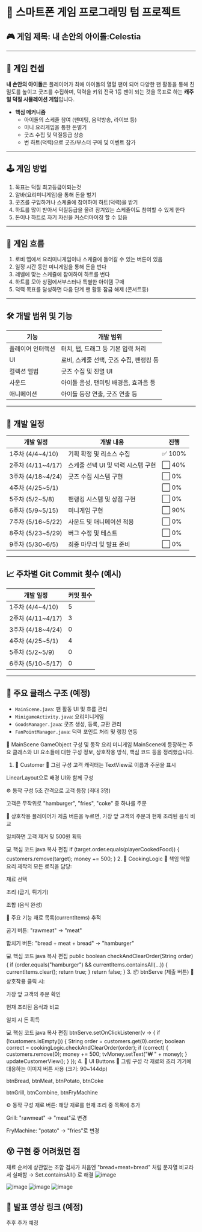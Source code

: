 # 📱 스마트폰 게임 프로그래밍 텀 프로젝트  
## 🎮 게임 제목: **내 손안의 아이돌:Celestia**

---

## 🌟 게임 컨셉

**내 손안의 아이돌**은 플레이어가 최애 아이돌의 열혈 팬이 되어 다양한 팬 활동을 통해 친밀도를 높이고 굿즈를 수집하며, 덕력을 키워 전국 1등 팬이 되는 것을 목표로 하는 **캐주얼 덕질 시뮬레이션 게임**입니다.

- **핵심 메커니즘**
  - 아이돌의 스케줄 참여 (팬미팅, 음악방송, 라이브 등)
  - 미니 요리게임을 통한 돈벌기 
  - 굿즈 수집 및 덕질등급 상승 
  - 번 하트(덕력)으로 굿즈/부스터 구매 및 이벤트 참가

---

## 🕹️ 게임 방법

1. 목표는 덕질 최고등급이되는것
2. 알바(요리미니게임)을 통해 돈을 벌기
3. 굿즈를 구입하거나 스케쥴에 참여하여 하트(덕력)을 받기
4. 하트를 많이 받아서 덕질등급을 올려 잠겨있는 스케쥴이도 참여할 수 있게 한다
5. 돈이나 하트로 자기 자신을 커스터마이징 할 수 있음   

---

## 🔄 게임 흐름

1. 로비 맵에서 요리미니게임이나 스케쥴에 들어갈 수 있는 버튼이 있음
2. 일정 시간 동안 미니게임을 통해 돈을 번다
3. 레벨에 맞는 스케쥴에 참여하여 하트를 번다  
4. 하트를 모아 상점에서부스터나 특별한 아이템 구매 
5. 덕력 목표를 달성하면 다음 단계 팬 활동 잠금 해제 (콘서트등)  

---

## 🛠️ 개발 범위 및 기능

| 기능 | 개발 범위 |
|------|------------|
|플레이어 인터랙션|터치, 탭, 드래그 등 기본 입력 처리|
|UI|로비, 스케줄 선택, 굿즈 수집, 팬랭킹 등|
|컬렉션 앨범|굿즈 수집 및 진열 UI|
|사운드|아이돌 음성, 팬미팅 배경음, 효과음 등|
|애니메이션|아이돌 등장 연출, 굿즈 연출 등|

---

## 📆 개발 일정

| 개발 일정 | 개발 내용 | 진행 |
|-----------|-----------|------|
|1주차 (4/4~4/10)|기획 확정 및 리소스 수집|✅ 100%|
|2주차 (4/11~4/17)|스케줄 선택 UI 및 덕력 시스템 구현|⬜ 40%|
|3주차 (4/18~4/24)| 굿즈 수집 시스템 구현|⬜ 0%|
|4주차 (4/25~5/1)||⬜ 0%|
|5주차 (5/2~5/8)|팬랭킹 시스템 및 상점 구현|⬜ 0%|
|6주차 (5/9~5/15)|미니게임 구현|⬜ 90%|
|7주차 (5/16~5/22)|사운드 및 애니메이션 적용|⬜ 0%|
|8주차 (5/23~5/29)|버그 수정 및 테스트|⬜ 0%|
|9주차 (5/30~6/5)|최종 마무리 및 발표 준비|⬜ 0%|

---

## 📈 주차별 Git Commit 횟수 (예시)

| 개발 일정 | 커밋 횟수 |
|-----------|------------|
|1주차 (4/4~4/10)|5|
|2주차 (4/11~4/17)|3|
|3주차 (4/18~4/24)|0|
|4주차 (4/25~5/1)|4|
|5주차 (5/2~5/9)|0|
|6주차 (5/10~5/17)|0|

---

## 📂 주요 클래스 구조 (예정)

- `MainScene.java`: 팬 활동 UI 및 흐름 관리  
- `MinigameActivity.java`: 요리미니게임  
- `GoodsManager.java`: 굿즈 생성, 등록, 교환 관리  
- `FanPointManager.java`: 덕력 포인트 처리 및 랭킹 연동  

🍳 MainScene GameObject 구성 및 동작
요리 미니게임 MainScene에 등장하는 주요 클래스와 UI 요소들에 대한 구성 정보, 상호작용 방식, 핵심 코드 등을 정리했습니다.

1. 👤 Customer
🎨 그림 구성
고객 캐릭터는 TextView로 이름과 주문을 표시

LinearLayout으로 배경 UI와 함께 구성

⚙️ 동작 구성
5초 간격으로 고객 등장 (최대 3명)

고객은 무작위로 "hamburger", "fries", "coke" 중 하나를 주문

🤝 상호작용
플레이어가 제출 버튼을 누르면, 가장 앞 고객의 주문과 현재 조리된 음식 비교

일치하면 고객 제거 및 500원 획득

💻 핵심 코드
java
복사
편집
if (target.order.equals(playerCookedFood)) {
    customers.remove(target);
    money += 500;
}
2. 🍳 CookingLogic
🧠 책임 역할
요리 제작의 모든 로직을 담당:

재료 선택

조리 (굽기, 튀기기)

조합 (음식 완성)

🔧 주요 기능
재료 목록(currentItems) 추적

굽기 버튼: "rawmeat" → "meat"

합치기 버튼: "bread + meat + bread" → "hamburger"

💻 핵심 코드
java
복사
편집
public boolean checkAndClearOrder(String order) {
    if (order.equals("hamburger") && currentItems.containsAll(...)) {
        currentItems.clear();
        return true;
    }
    return false;
}
3. 📦 btnServe (제출 버튼)
🤝 상호작용
클릭 시:

가장 앞 고객의 주문 확인

현재 조리된 음식과 비교

일치 시 돈 획득

💻 핵심 코드
java
복사
편집
btnServe.setOnClickListener(v -> {
    if (!customers.isEmpty()) {
        String order = customers.get(0).order;
        boolean correct = cookingLogic.checkAndClearOrder(order);
        if (correct) {
            customers.remove(0);
            money += 500;
            tvMoney.setText("₩ " + money);
        }
        updateCustomerView();
    }
});
4. 🍞 UI Buttons
🎨 그림 구성
각 재료와 조리 기기에 대응하는 이미지 버튼 사용 (크기: 90~144dp)

btnBread, btnMeat, btnPotato, btnCoke

btnGrill, btnCombine, btnFryMachine

⚙️ 동작 구성
재료 버튼: 해당 재료를 현재 조리 중 목록에 추가

Grill: "rawmeat" → "meat"로 변경

FryMachine: "potato" → "fries"로 변경



## 😵 구현 중 어려웠던 점
재료 순서에 상관없는 조합 검사가 처음엔 "bread+meat+bread" 처럼 문자열 비교라서 실패함 → Set.containsAll() 로 해결
![image](https://github.com/user-attachments/assets/8e0d277f-43ce-4669-8dd2-6283b39d02bb)

![image](https://github.com/user-attachments/assets/3625a98b-e1ce-4003-a4a6-7319fce10a63)
![image](https://github.com/user-attachments/assets/a1bc4c40-2816-4008-aab4-90661fdf4b99)
![image](https://github.com/user-attachments/assets/3986635f-d956-43a7-bf82-af96511dc923)

## 🔗 발표 영상 링크 (예정)
추후 추가 예정
